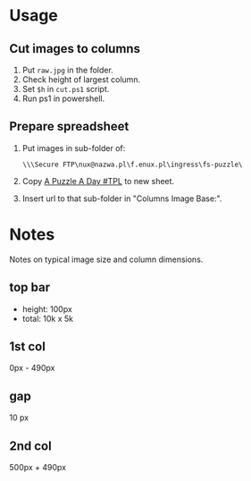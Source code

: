 # Usage

## Cut images to columns

1. Put `raw.jpg` in the folder.
2. Check height of largest column.
3. Set `$h` in `cut.ps1` script.
4. Run ps1 in powershell.

## Prepare spreadsheet

1. Put images in sub-folder of:
	```
	\\\Secure FTP\nux@nazwa.pl\f.enux.pl\ingress\fs-puzzle\
	```

2. Copy [A Puzzle A Day #TPL](https://docs.google.com/spreadsheets/d/1Js5tlD7yPFcJAPxgboq4IcakCWzjpl3JQyeEFeXnObc/edit#gid=1760313402) to new sheet.

3. Insert url to that sub-folder in "Columns Image Base:".

# Notes

Notes on typical image size and column dimensions.

## top bar
* height: 100px
* total: 10k x 5k

## 1st col
0px - 490px

## gap
10 px

## 2nd col
500px + 490px